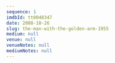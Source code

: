```yaml
---
sequence: 1
imdbId: tt0048347
date: 2008-10-26
slug: the-man-with-the-golden-arm-1955
medium: null
venue: null
venueNotes: null
mediumNotes: null
---
```


